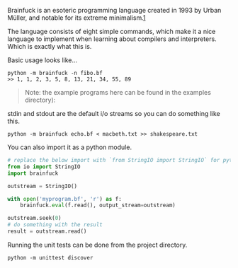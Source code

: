Brainfuck is an esoteric programming language created in 1993 by Urban Müller, and notable for its extreme minimalism.[1]

The language consists of eight simple commands, which make it a nice language to implement when learning about compilers and interpreters. Which is exactly what this is.

Basic usage looks like...
```
python -m brainfuck -n fibo.bf
>> 1, 1, 2, 3, 5, 8, 13, 21, 34, 55, 89
```
> Note: the example programs here can be found in the examples directory):

stdin and stdout are the default i/o streams so you can do something like this.
```
python -m brainfuck echo.bf < macbeth.txt >> shakespeare.txt
```

You can also import it as a python module.
```python
# replace the below import with `from StringIO import StringIO` for python 2.X
from io import StringIO
import brainfuck

outstream = StringIO()

with open('myprogram.bf', 'r') as f:
    brainfuck.eval(f.read(), output_stream=outstream)

outstream.seek(0)
# do something with the result
result = outstream.read()
```

Running the unit tests can be done from the project directory.
```
python -m unittest discover
```
[1]: https://en.wikipedia.org/wiki/Brainfuck
